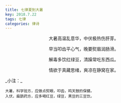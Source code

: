 ```yaml
---
title: 七律夏到大暑
key: 2018.7.22
tags: 七律
categories: 律诗
---
```


<p align="center">大暑高温乱意华，中伏极热伤肝芽。
</p>
<p align="center">早当叩齿平心气，晚要熨眉润肠滑。
</p>
<p align="center">解毒多饮红绿豆，清躁常吃东西瓜。
</p>
<p align="center">情欲于真藏思绪，爽凉在静窝在家。
</p>
_小注：_

```
大暑，科学验方，应做点熨眼，叩齿，鸣天鼓的保健。
入伏，扁鹊药方，应多喝红豆，绿豆，黑豆的三豆饮。
```